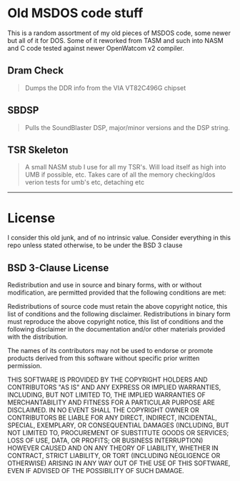 # Old MSDOS code stuff
This is a random assortment of my old pieces of MSDOS code, some newer but all of it for DOS. Some of it reworked from TASM and such into NASM and C code tested against newer OpenWatcom v2 compiler.

## Dram Check
> Dumps the DDR info from the VIA VT82C496G chipset

## SBDSP
> Pulls the SoundBlaster DSP, major/minor versions and the DSP string.

## TSR Skeleton
> A small NASM stub I use for all my TSR's. Will load itself as high into UMB if possible, etc. Takes care of all the memory checking/dos verion tests for umb's etc, detaching etc

---

# License
I consider this old junk, and of no intrinsic value. 
Consider everything in this repo unless stated otherwise, to be under the BSD 3 clause

## BSD 3-Clause License
Redistribution and use in source and binary forms, with or without modification, are permitted provided that the following conditions are met:

Redistributions of source code must retain the above copyright notice, this list of conditions and the following disclaimer.
Redistributions in binary form must reproduce the above copyright notice, this list of conditions and the following disclaimer in the documentation and/or other materials provided with the distribution.

The names of its contributors may not be used to endorse or promote products derived from this software without specific prior written permission.

THIS SOFTWARE IS PROVIDED BY THE COPYRIGHT HOLDERS AND CONTRIBUTORS "AS IS" AND ANY EXPRESS OR IMPLIED WARRANTIES, INCLUDING, BUT NOT LIMITED TO, THE IMPLIED WARRANTIES OF MERCHANTABILITY AND FITNESS FOR A PARTICULAR PURPOSE ARE DISCLAIMED. IN NO EVENT SHALL THE COPYRIGHT OWNER OR CONTRIBUTORS BE LIABLE FOR ANY DIRECT, INDIRECT, INCIDENTAL, SPECIAL, EXEMPLARY, OR CONSEQUENTIAL DAMAGES (INCLUDING, BUT NOT LIMITED TO, PROCUREMENT OF SUBSTITUTE GOODS OR SERVICES; LOSS OF USE, DATA, OR PROFITS; OR BUSINESS INTERRUPTION) HOWEVER CAUSED AND ON ANY THEORY OF LIABILITY, WHETHER IN CONTRACT, STRICT LIABILITY, OR TORT (INCLUDING NEGLIGENCE OR OTHERWISE) ARISING IN ANY WAY OUT OF THE USE OF THIS SOFTWARE, EVEN IF ADVISED OF THE POSSIBILITY OF SUCH DAMAGE.

